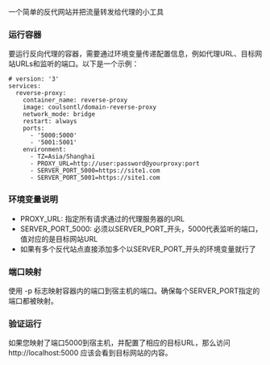 一个简单的反代网站并把流量转发给代理的小工具

### 运行容器
要运行反向代理的容器，需要通过环境变量传递配置信息，例如代理URL、目标网站URLs和监听的端口。以下是一个示例：

```
# version: '3'
services:
  reverse-proxy:
    container_name: reverse-proxy
    image: coulsontl/domain-reverse-proxy
    network_mode: bridge
    restart: always
    ports:
      - '5000:5000'
      - '5001:5001'
    environment:
      - TZ=Asia/Shanghai
      - PROXY_URL=http://user:password@yourproxy:port
      - SERVER_PORT_5000=https://site1.com
      - SERVER_PORT_5001=https://site1.com
```

### 环境变量说明
* PROXY_URL: 指定所有请求通过的代理服务器的URL
* SERVER_PORT_5000: 必须以SERVER_PORT_开头，5000代表监听的端口，值对应的是目标网站URL
* 如果有多个反代站点直接添加多个以SERVER_PORT_开头的环境变量就行了

### 端口映射
使用 -p 标志映射容器内的端口到宿主机的端口。确保每个SERVER_PORT指定的端口都被映射。

### 验证运行
如果您映射了端口5000到宿主机，并配置了相应的目标URL，那么访问 http://localhost:5000 应该会看到目标网站的内容。
